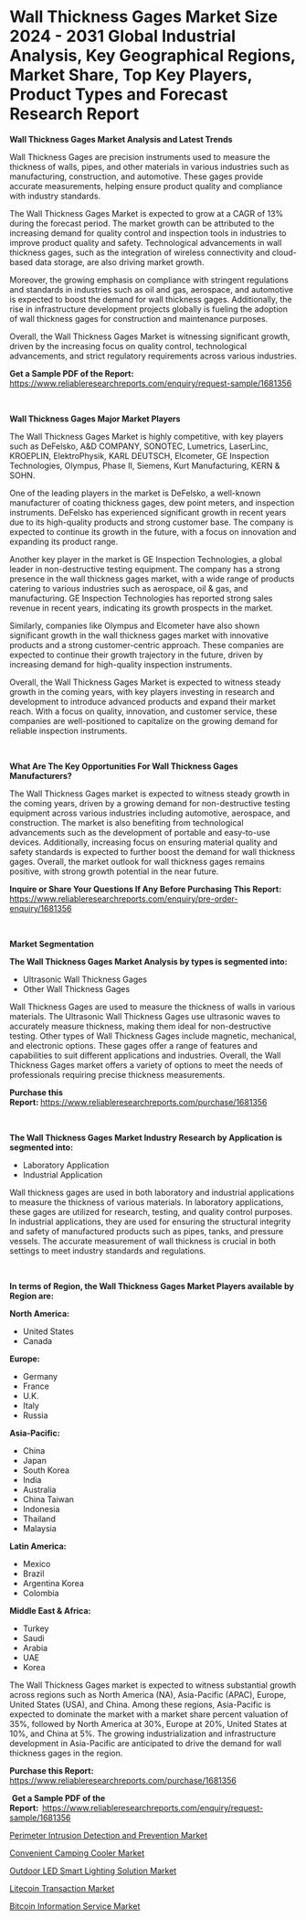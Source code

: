 <p><h1>Wall Thickness Gages Market Size 2024 - 2031 Global Industrial Analysis, Key Geographical Regions, Market Share, Top Key Players, Product Types and Forecast Research Report</h1></p><p><strong>Wall Thickness Gages Market Analysis and Latest Trends</strong></p>
<p><p>Wall Thickness Gages are precision instruments used to measure the thickness of walls, pipes, and other materials in various industries such as manufacturing, construction, and automotive. These gages provide accurate measurements, helping ensure product quality and compliance with industry standards.</p><p>The Wall Thickness Gages Market is expected to grow at a CAGR of 13% during the forecast period. The market growth can be attributed to the increasing demand for quality control and inspection tools in industries to improve product quality and safety. Technological advancements in wall thickness gages, such as the integration of wireless connectivity and cloud-based data storage, are also driving market growth.</p><p>Moreover, the growing emphasis on compliance with stringent regulations and standards in industries such as oil and gas, aerospace, and automotive is expected to boost the demand for wall thickness gages. Additionally, the rise in infrastructure development projects globally is fueling the adoption of wall thickness gages for construction and maintenance purposes.</p><p>Overall, the Wall Thickness Gages Market is witnessing significant growth, driven by the increasing focus on quality control, technological advancements, and strict regulatory requirements across various industries.</p></p>
<p><strong>Get a Sample PDF of the Report:&nbsp;</strong> <a href="https://www.reliableresearchreports.com/enquiry/request-sample/1681356">https://www.reliableresearchreports.com/enquiry/request-sample/1681356</a></p>
<p>&nbsp;</p>
<p><strong>Wall Thickness Gages Major Market Players</strong></p>
<p><p>The Wall Thickness Gages Market is highly competitive, with key players such as DeFelsko, A&D COMPANY, SONOTEC, Lumetrics, LaserLinc, KROEPLIN, ElektroPhysik, KARL DEUTSCH, Elcometer, GE Inspection Technologies, Olympus, Phase II, Siemens, Kurt Manufacturing, KERN & SOHN.</p><p>One of the leading players in the market is DeFelsko, a well-known manufacturer of coating thickness gages, dew point meters, and inspection instruments. DeFelsko has experienced significant growth in recent years due to its high-quality products and strong customer base. The company is expected to continue its growth in the future, with a focus on innovation and expanding its product range.</p><p>Another key player in the market is GE Inspection Technologies, a global leader in non-destructive testing equipment. The company has a strong presence in the wall thickness gages market, with a wide range of products catering to various industries such as aerospace, oil & gas, and manufacturing. GE Inspection Technologies has reported strong sales revenue in recent years, indicating its growth prospects in the market.</p><p>Similarly, companies like Olympus and Elcometer have also shown significant growth in the wall thickness gages market with innovative products and a strong customer-centric approach. These companies are expected to continue their growth trajectory in the future, driven by increasing demand for high-quality inspection instruments.</p><p>Overall, the Wall Thickness Gages Market is expected to witness steady growth in the coming years, with key players investing in research and development to introduce advanced products and expand their market reach. With a focus on quality, innovation, and customer service, these companies are well-positioned to capitalize on the growing demand for reliable inspection instruments.</p></p>
<p>&nbsp;</p>
<p><strong>What Are The Key Opportunities For Wall Thickness Gages Manufacturers?</strong></p>
<p><p>The Wall Thickness Gages market is expected to witness steady growth in the coming years, driven by a growing demand for non-destructive testing equipment across various industries including automotive, aerospace, and construction. The market is also benefiting from technological advancements such as the development of portable and easy-to-use devices. Additionally, increasing focus on ensuring material quality and safety standards is expected to further boost the demand for wall thickness gages. Overall, the market outlook for wall thickness gages remains positive, with strong growth potential in the near future.</p></p>
<p><strong>Inquire or Share Your Questions If Any Before Purchasing This Report:</strong> <a href="https://www.reliableresearchreports.com/enquiry/pre-order-enquiry/1681356">https://www.reliableresearchreports.com/enquiry/pre-order-enquiry/1681356</a></p>
<p>&nbsp;</p>
<p><strong>Market Segmentation</strong></p>
<p><strong>The Wall Thickness Gages Market Analysis by types is segmented into:</strong></p>
<p><ul><li>Ultrasonic Wall Thickness Gages</li><li>Other Wall Thickness Gages</li></ul></p>
<p><p>Wall Thickness Gages are used to measure the thickness of walls in various materials. The Ultrasonic Wall Thickness Gages use ultrasonic waves to accurately measure thickness, making them ideal for non-destructive testing. Other types of Wall Thickness Gages include magnetic, mechanical, and electronic options. These gages offer a range of features and capabilities to suit different applications and industries. Overall, the Wall Thickness Gages market offers a variety of options to meet the needs of professionals requiring precise thickness measurements.</p></p>
<p><strong>Purchase this Report:&nbsp;</strong><a href="https://www.reliableresearchreports.com/purchase/1681356">https://www.reliableresearchreports.com/purchase/1681356</a></p>
<p>&nbsp;</p>
<p><strong>The Wall Thickness Gages Market Industry Research by Application is segmented into:</strong></p>
<p><ul><li>Laboratory Application</li><li>Industrial Application</li></ul></p>
<p><p>Wall thickness gages are used in both laboratory and industrial applications to measure the thickness of various materials. In laboratory applications, these gages are utilized for research, testing, and quality control purposes. In industrial applications, they are used for ensuring the structural integrity and safety of manufactured products such as pipes, tanks, and pressure vessels. The accurate measurement of wall thickness is crucial in both settings to meet industry standards and regulations.</p></p>
<p>&nbsp;</p>
<p><strong>In terms of Region, the Wall Thickness Gages Market Players available by Region are:</strong></p>
<p>
    <p> <strong> North America: </strong>
        <ul>
            <li>United States</li>
            <li>Canada</li>
        </ul>
        </p> 
    <p> <strong> Europe: </strong>
        <ul>
            <li>Germany</li>
            <li>France</li>
            <li>U.K.</li>
            <li>Italy</li>
            <li>Russia</li>
        </ul>
        </p> 
    <p> <strong> Asia-Pacific: </strong>
        <ul>
            <li>China</li>
            <li>Japan</li>
            <li>South Korea</li>
            <li>India</li>
            <li>Australia</li>
            <li>China Taiwan</li>
            <li>Indonesia</li>
            <li>Thailand</li>
            <li>Malaysia</li>
        </ul>
        </p> 
    <p> <strong> Latin America: </strong>
        <ul>
            <li>Mexico</li>
            <li>Brazil</li>
            <li>Argentina Korea</li>
            <li>Colombia</li>
        </ul>
        </p> 
    <p> <strong> Middle East & Africa: </strong>
        <ul>
            <li>Turkey</li>
            <li>Saudi</li>
            <li>Arabia</li>
            <li>UAE</li>
            <li>Korea</li>
        </ul>
    </p>
    </p>
<p><p>The Wall Thickness Gages market is expected to witness substantial growth across regions such as North America (NA), Asia-Pacific (APAC), Europe, United States (USA), and China. Among these regions, Asia-Pacific is expected to dominate the market with a market share percent valuation of 35%, followed by North America at 30%, Europe at 20%, United States at 10%, and China at 5%. The growing industrialization and infrastructure development in Asia-Pacific are anticipated to drive the demand for wall thickness gages in the region.</p></p>
<p><strong>Purchase this Report: </strong><a href="https://www.reliableresearchreports.com/purchase/1681356">https://www.reliableresearchreports.com/purchase/1681356</a></p>
<p>&nbsp;<strong>Get a Sample PDF of the Report:&nbsp;&nbsp;</strong><a href="https://www.reliableresearchreports.com/enquiry/request-sample/1681356">https://www.reliableresearchreports.com/enquiry/request-sample/1681356</a></p>
<p><strong></strong></p>
<p><p><a href="https://medium.com/@catherinemartinez15/perimeter-intrusion-detection-and-prevention-market-insights-into-market-cagr-market-trends-and-fb781fb8ee7a">Perimeter Intrusion Detection and Prevention Market</a></p><p><a href="https://medium.com/@loririce03/convenient-camping-cooler-market-insights-into-market-cagr-market-trends-and-growth-strategies-5be4f898c2d9">Convenient Camping Cooler Market</a></p><p><a href="https://medium.com/p/5c6b1d6ad5f7/edit">Outdoor LED Smart Lighting Solution Market</a></p><p><a href="https://medium.com/@kcekkboop72786/litecoin-transaction-market-research-report-its-history-and-forecast-2024-to-2031-75a02d5831e9">Litecoin Transaction Market</a></p><p><a href="https://medium.com/p/4a22f60bb1f4/edit">Bitcoin Information Service Market</a></p></p>